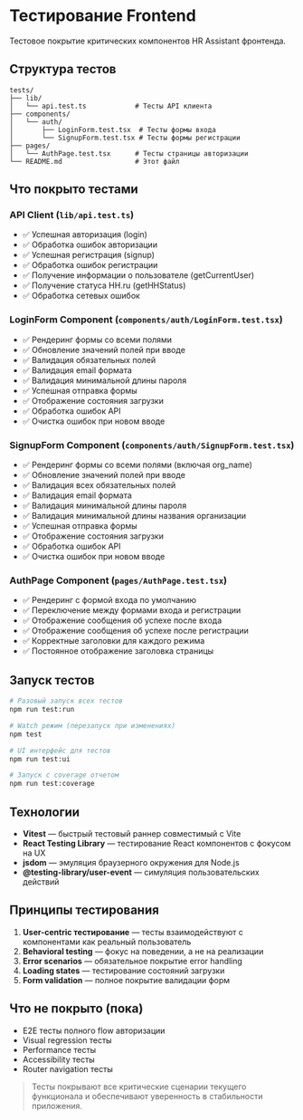 # Тестирование Frontend

Тестовое покрытие критических компонентов HR Assistant фронтенда.

## Структура тестов

```
tests/
├── lib/
│   └── api.test.ts            # Тесты API клиента
├── components/
│   └── auth/
│       ├── LoginForm.test.tsx  # Тесты формы входа
│       └── SignupForm.test.tsx # Тесты формы регистрации
├── pages/
│   └── AuthPage.test.tsx      # Тесты страницы авторизации
└── README.md                  # Этот файл
```

## Что покрыто тестами

### API Client (`lib/api.test.ts`)
- ✅ Успешная авторизация (login)
- ✅ Обработка ошибок авторизации  
- ✅ Успешная регистрация (signup)
- ✅ Обработка ошибок регистрации
- ✅ Получение информации о пользователе (getCurrentUser)
- ✅ Получение статуса HH.ru (getHHStatus)
- ✅ Обработка сетевых ошибок

### LoginForm Component (`components/auth/LoginForm.test.tsx`)
- ✅ Рендеринг формы со всеми полями
- ✅ Обновление значений полей при вводе
- ✅ Валидация обязательных полей
- ✅ Валидация email формата
- ✅ Валидация минимальной длины пароля
- ✅ Успешная отправка формы
- ✅ Отображение состояния загрузки
- ✅ Обработка ошибок API
- ✅ Очистка ошибок при новом вводе

### SignupForm Component (`components/auth/SignupForm.test.tsx`)
- ✅ Рендеринг формы со всеми полями (включая org_name)
- ✅ Обновление значений полей при вводе
- ✅ Валидация всех обязательных полей
- ✅ Валидация email формата
- ✅ Валидация минимальной длины пароля
- ✅ Валидация минимальной длины названия организации
- ✅ Успешная отправка формы
- ✅ Отображение состояния загрузки
- ✅ Обработка ошибок API
- ✅ Очистка ошибок при новом вводе

### AuthPage Component (`pages/AuthPage.test.tsx`)
- ✅ Рендеринг с формой входа по умолчанию
- ✅ Переключение между формами входа и регистрации
- ✅ Отображение сообщения об успехе после входа
- ✅ Отображение сообщения об успехе после регистрации
- ✅ Корректные заголовки для каждого режима
- ✅ Постоянное отображение заголовка страницы

## Запуск тестов

```bash
# Разовый запуск всех тестов
npm run test:run

# Watch режим (перезапуск при изменениях)
npm test

# UI интерфейс для тестов
npm run test:ui

# Запуск с coverage отчетом
npm run test:coverage
```

## Технологии

- **Vitest** — быстрый тестовый раннер совместимый с Vite
- **React Testing Library** — тестирование React компонентов с фокусом на UX
- **jsdom** — эмуляция браузерного окружения для Node.js
- **@testing-library/user-event** — симуляция пользовательских действий

## Принципы тестирования

1. **User-centric тестирование** — тесты взаимодействуют с компонентами как реальный пользователь
2. **Behavioral testing** — фокус на поведении, а не на реализации
3. **Error scenarios** — обязательное покрытие error handling
4. **Loading states** — тестирование состояний загрузки
5. **Form validation** — полное покрытие валидации форм

## Что не покрыто (пока)

- E2E тесты полного flow авторизации  
- Visual regression тесты
- Performance тесты
- Accessibility тесты
- Router navigation тесты

> Тесты покрывают все критические сценарии текущего функционала и обеспечивают уверенность в стабильности приложения.